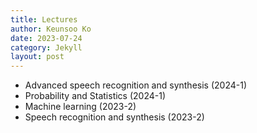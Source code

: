 ```yaml
---
title: Lectures
author: Keunsoo Ko
date: 2023-07-24
category: Jekyll
layout: post
---
```


* Advanced speech recognition and synthesis (2024-1)
* Probability and Statistics  (2024-1)
* Machine learning (2023-2)
* Speech recognition and synthesis (2023-2)
